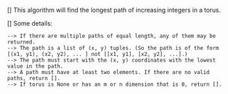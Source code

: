 [] This algorithm will find the longest path of increasing integers in a torus.

[] Some details:

    --> If there are multiple paths of equal length, any of them may be returned.
    --> The path is a list of (x, y) tuples. (So the path is of the form [(x1, y1), (x2, y2), ... ] not [[x1, y1], [x2, y2], ...].)
    --> The path must start with the (x, y) coordinates with the lowest value in the path.
    --> A path must have at least two elements. If there are no valid paths, return [].
    --> If torus is None or has an m or n dimension that is 0, return [].
